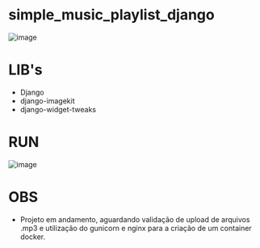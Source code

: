 # simple_music_playlist_django
![image](https://github.com/Emanuelsmcastro/simple_music_playlist_django/assets/93106680/73048f1e-ca97-4f6d-a4be-7f2ea5b7505b)

# LIB's
* Django
* django-imagekit
* django-widget-tweaks

# RUN
![image](https://github.com/Emanuelsmcastro/simple_music_playlist_django/assets/93106680/e12010a8-19ed-4c95-9767-1a0e68c97173)


# OBS
- Projeto em andamento, aguardando validação de upload de arquivos .mp3 e utilização do gunicorn e nginx para a criação de um container docker.
